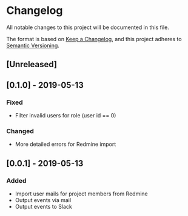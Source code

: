 # Changelog
All notable changes to this project will be documented in this file.

The format is based on [Keep a Changelog](https://keepachangelog.com/en/1.0.0/),
and this project adheres to [Semantic Versioning](https://semver.org/spec/v2.0.0.html).

## [Unreleased]

## [0.1.0] - 2019-05-13
### Fixed
- Filter invalid users for role (user id == 0)

### Changed
- More detailed errors for Redmine import

## [0.0.1] - 2019-05-13
### Added
- Import user mails for project members from Redmine
- Output events via mail
- Output events to Slack

